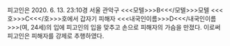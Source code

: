 피고인은 2020. 6. 13. 23:10경 서울 관악구 <<<모텔>>>B<<</모텔>>>모텔 <<<호>>>C<<</호>>>호에서 갑자기 피해자 <<<내국인이름>>>D<<</내국인이름>>>(여, 24세)의 입에 피고인의 입을 맞추고 손으로 피해자의 가슴을 만졌다.
이로써 피고인은 피해자를 강제로 추행하였다.
